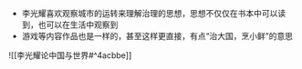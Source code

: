 - 李光耀喜欢观察城市的运转来理解治理的思想，思想不仅仅在书本中可以读到，也可以在生活中观察到
- 游戏等内容作品也是一样的，甚至这样更直接，有点“治大国，烹小鲜”的意思

![[李光耀论中国与世界#^4acbbe]]